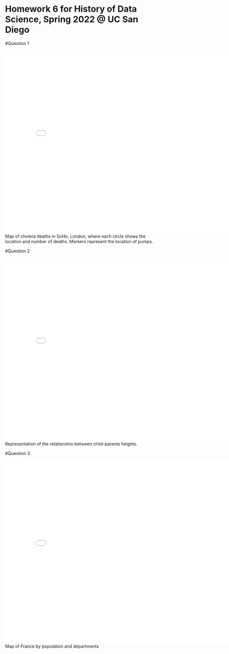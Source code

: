 # Homework 6 for History of Data Science, Spring 2022 @ UC San Diego


#Question 1 
<iframe src='../snow-map.html' width=800 height=600 frameBorder=0></iframe>
Map of cholera deaths in SoHo, London, where each circle shows the location  and number of deaths. Markers represent the location of pumps.

#Question 2
<iframe src='../plotly-galton_fig.html' width=800 height=600 frameBorder=0></iframe>
Representation of the relationshio between child-parents heights.

#Question 3
<iframe src='../plotly-france_fig.html' width=800 height=600 frameBorder=0></iframe>
Map of France by population and departments

